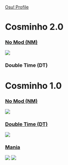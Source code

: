[Osu! Profile](https://osu.ppy.sh/users/14086779)
# Cosminho 2.0

### [No Mod (NM)](https://drive.google.com/u/0/uc?export=download&confirm=40TV&id=1-kM1QPzgVtk_UWDlsohU8Lqt-hIzWu8G)
![](https://osu.ppy.sh/ss/17323050/0934)
### Double Time (DT)

# Cosminho 1.0

### [No Mod (NM)](https://drive.google.com/u/0/uc?id=1k-z80kX1oLY2w1lGA2l17vlFtW3Xy2rB&export=download)
![](https://osu.ppy.sh/ss/17076387/c47d)
### [Double Time (DT)](https://drive.google.com/u/0/uc?id=1YaYXyZNcNFM4cZGSuin5vW6dBwW-EjUB&export=download)
![](https://osu.ppy.sh/ss/17076412/24c2)
### [Mania](https://drive.google.com/u/0/uc?id=1V3qu08F8dCcwIMh24XYFplgEq2qwGpG0&export=download)
![](http://osu.ppy.sh/ss/17076421/ab94)
![](https://osu.ppy.sh/ss/17076418/132f)

